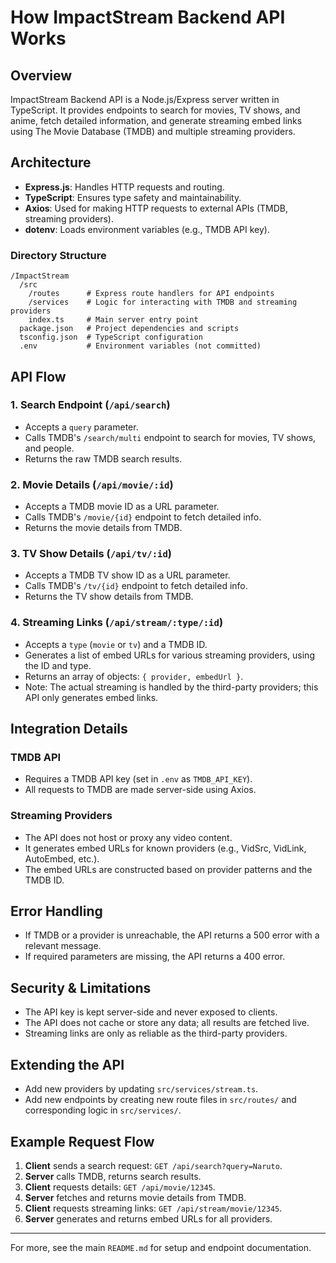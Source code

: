 # How ImpactStream Backend API Works

## Overview
ImpactStream Backend API is a Node.js/Express server written in TypeScript. It provides endpoints to search for movies, TV shows, and anime, fetch detailed information, and generate streaming embed links using The Movie Database (TMDB) and multiple streaming providers.

## Architecture
- **Express.js**: Handles HTTP requests and routing.
- **TypeScript**: Ensures type safety and maintainability.
- **Axios**: Used for making HTTP requests to external APIs (TMDB, streaming providers).
- **dotenv**: Loads environment variables (e.g., TMDB API key).

### Directory Structure
```
/ImpactStream
  /src
    /routes      # Express route handlers for API endpoints
    /services    # Logic for interacting with TMDB and streaming providers
    index.ts     # Main server entry point
  package.json   # Project dependencies and scripts
  tsconfig.json  # TypeScript configuration
  .env           # Environment variables (not committed)
```

## API Flow
### 1. Search Endpoint (`/api/search`)
- Accepts a `query` parameter.
- Calls TMDB's `/search/multi` endpoint to search for movies, TV shows, and people.
- Returns the raw TMDB search results.

### 2. Movie Details (`/api/movie/:id`)
- Accepts a TMDB movie ID as a URL parameter.
- Calls TMDB's `/movie/{id}` endpoint to fetch detailed info.
- Returns the movie details from TMDB.

### 3. TV Show Details (`/api/tv/:id`)
- Accepts a TMDB TV show ID as a URL parameter.
- Calls TMDB's `/tv/{id}` endpoint to fetch detailed info.
- Returns the TV show details from TMDB.

### 4. Streaming Links (`/api/stream/:type/:id`)
- Accepts a `type` (`movie` or `tv`) and a TMDB ID.
- Generates a list of embed URLs for various streaming providers, using the ID and type.
- Returns an array of objects: `{ provider, embedUrl }`.
- Note: The actual streaming is handled by the third-party providers; this API only generates embed links.

## Integration Details
### TMDB API
- Requires a TMDB API key (set in `.env` as `TMDB_API_KEY`).
- All requests to TMDB are made server-side using Axios.

### Streaming Providers
- The API does not host or proxy any video content.
- It generates embed URLs for known providers (e.g., VidSrc, VidLink, AutoEmbed, etc.).
- The embed URLs are constructed based on provider patterns and the TMDB ID.

## Error Handling
- If TMDB or a provider is unreachable, the API returns a 500 error with a relevant message.
- If required parameters are missing, the API returns a 400 error.

## Security & Limitations
- The API key is kept server-side and never exposed to clients.
- The API does not cache or store any data; all results are fetched live.
- Streaming links are only as reliable as the third-party providers.

## Extending the API
- Add new providers by updating `src/services/stream.ts`.
- Add new endpoints by creating new route files in `src/routes/` and corresponding logic in `src/services/`.

## Example Request Flow
1. **Client** sends a search request: `GET /api/search?query=Naruto`.
2. **Server** calls TMDB, returns search results.
3. **Client** requests details: `GET /api/movie/12345`.
4. **Server** fetches and returns movie details from TMDB.
5. **Client** requests streaming links: `GET /api/stream/movie/12345`.
6. **Server** generates and returns embed URLs for all providers.

---
For more, see the main `README.md` for setup and endpoint documentation. 